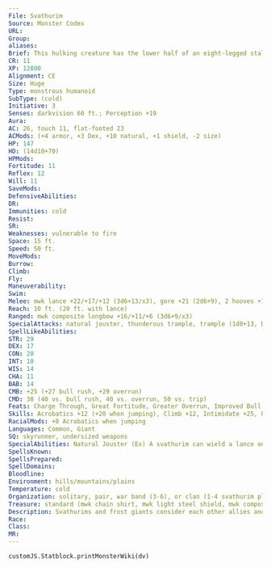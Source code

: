 ```yaml
---
File: Svathurim
Source: Monster Codex
URL: 
Group: 
aliases: 
Brief: This hulking creature has the lower half of an eight-legged stallion and the upper half of a horned frost giant.
CR: 11
XP: 12800
Alignment: CE
Size: Huge
Type: monstrous humanoid
SubType: (cold)
Initiative: 3
Senses: darkvision 60 ft.; Perception +19
Aura: 
AC: 26, touch 11, flat-footed 23
ACMods: (+4 armor, +3 Dex, +10 natural, +1 shield, -2 size)
HP: 147
HD: (14d10+70)
HPMods: 
Fortitude: 11
Reflex: 12
Will: 11
SaveMods: 
DefensiveAbilities: 
DR: 
Immunities: cold
Resist: 
SR: 
Weaknesses: vulnerable to fire
Space: 15 ft.
Speed: 50 ft.
MoveMods: 
Burrow: 
Climb: 
Fly: 
Maneuverability: 
Swim: 
Melee: mwk lance +22/+17/+12 (3d6+13/x3), gore +21 (2d6+9), 2 hooves +16 (1d8+4)
Reach: 10 ft. (20 ft. with lance)
Ranged: mwk composite longbow +16/+11/+6 (3d6+9/x3)
SpecialAttacks: natural jouster, thunderous trample, trample (1d8+13, DC 26)
SpellLikeAbilities: 
STR: 29
DEX: 17
CON: 20
INT: 10
WIS: 14
CHA: 11
BAB: 14
CMB: +25 (+27 bull rush, +29 overrun)
CMD: 38 (40 vs. bull rush, 40 vs. overrun, 50 vs. trip)
Feats: Charge Through, Great Fortitude, Greater Overrun, Improved Bull Rush, Improved Overrun, Intimidating Prowess, Power Attack
Skills: Acrobatics +12 (+20 when jumping), Climb +12, Intimidate +25, Perception +19, Survival +14, Swim +20
RacialMods: +8 Acrobatics when jumping
Languages: Common, Giant
SQ: skyrunner, undersized weapons
SpecialAbilities: Natural Jouster (Ex) A svathurim can wield a lance one-handed as if it were mounted, and it deals double damage with a lance while charging.  Skyrunner (Su) When charging, running, or taking a double move, a svathurim can stride across open air as if it were using air walk. This movement is very taxing; a svathurim must succeed at a DC 14 Constitution check at the end of each round it uses this ability or become fatigued for 1 minute. This DC increases by 2 for each round after the first. Returning to the ground resets the DC to 14, but doesn't negate any ongoing fatigue or exhaustion. A svathurim cannot trample when using this ability.  Thunderous Trample (Su) Any creature damaged by a svathurim's trample attack must succeed at a DC 22 Fortitude save or be deafened for 1 minute. The save DC is Constitution-based.
SpellsKnown: 
SpellsPrepared: 
SpellDomains: 
Bloodline: 
Environment: hills/mountains/plains
Temperature: cold
Organization: solitary, pair, war band (3-6), or clan (1-4 svathurim plus 2-12 frost giants)
Treasure: standard (mwk chain shirt, mwk light steel shield, mwk composite longbow with 40 arrows, mwk lance, other treasure)
Description: Svathurims and frost giants consider each other allies and distant kin. The hindquarters of an adult svathurim are up to 10 feet tall and 16 feet long, while its giant trunk and head reach up to 18 feet in height. They typically weigh more than 5 tons and may live up to 500 years. Svathurims dwell in arctic regions, galloping along the shores of polar seas or between high mountain peaks, with individuals organized into clans headed by the strongest hunters.
Race: 
Class: 
MR: 
---
```

```dataviewjs
customJS.Statblock.printMonsterWiki(dv)
```
